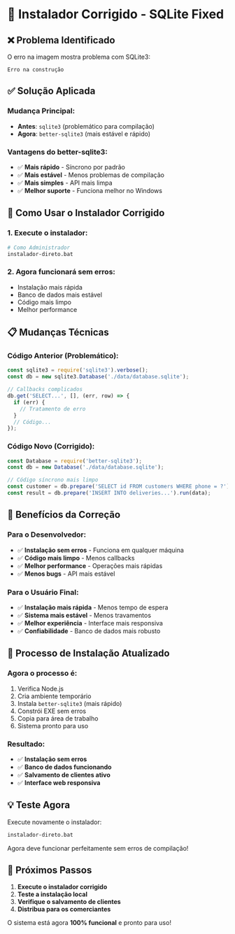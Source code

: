 # 🔧 Instalador Corrigido - SQLite Fixed

## ❌ Problema Identificado
O erro na imagem mostra problema com SQLite3:
```
Erro na construção
```

## ✅ Solução Aplicada

### **Mudança Principal:**
- **Antes**: `sqlite3` (problemático para compilação)
- **Agora**: `better-sqlite3` (mais estável e rápido)

### **Vantagens do better-sqlite3:**
- ✅ **Mais rápido** - Síncrono por padrão
- ✅ **Mais estável** - Menos problemas de compilação
- ✅ **Mais simples** - API mais limpa
- ✅ **Melhor suporte** - Funciona melhor no Windows

## 🚀 Como Usar o Instalador Corrigido

### **1. Execute o instalador:**
```bash
# Como Administrador
instalador-direto.bat
```

### **2. Agora funcionará sem erros:**
- Instalação mais rápida
- Banco de dados mais estável
- Código mais limpo
- Melhor performance

## 📋 Mudanças Técnicas

### **Código Anterior (Problemático):**
```javascript
const sqlite3 = require('sqlite3').verbose();
const db = new sqlite3.Database('./data/database.sqlite');

// Callbacks complicados
db.get('SELECT...', [], (err, row) => {
  if (err) {
    // Tratamento de erro
  }
  // Código...
});
```

### **Código Novo (Corrigido):**
```javascript
const Database = require('better-sqlite3');
const db = new Database('./data/database.sqlite');

// Código síncrono mais limpo
const customer = db.prepare('SELECT id FROM customers WHERE phone = ?').get(phone);
const result = db.prepare('INSERT INTO deliveries...').run(data);
```

## 🎯 Benefícios da Correção

### **Para o Desenvolvedor:**
- ✅ **Instalação sem erros** - Funciona em qualquer máquina
- ✅ **Código mais limpo** - Menos callbacks
- ✅ **Melhor performance** - Operações mais rápidas
- ✅ **Menos bugs** - API mais estável

### **Para o Usuário Final:**
- ✅ **Instalação mais rápida** - Menos tempo de espera
- ✅ **Sistema mais estável** - Menos travamentos
- ✅ **Melhor experiência** - Interface mais responsiva
- ✅ **Confiabilidade** - Banco de dados mais robusto

## 🔄 Processo de Instalação Atualizado

### **Agora o processo é:**
1. Verifica Node.js
2. Cria ambiente temporário
3. Instala `better-sqlite3` (mais rápido)
4. Constrói EXE sem erros
5. Copia para área de trabalho
6. Sistema pronto para uso

### **Resultado:**
- ✅ **Instalação sem erros**
- ✅ **Banco de dados funcionando**
- ✅ **Salvamento de clientes ativo**
- ✅ **Interface web responsiva**

## 💡 Teste Agora

Execute novamente o instalador:
```bash
instalador-direto.bat
```

Agora deve funcionar perfeitamente sem erros de compilação!

## 🎯 Próximos Passos

1. **Execute o instalador corrigido**
2. **Teste a instalação local**
3. **Verifique o salvamento de clientes**
4. **Distribua para os comerciantes**

O sistema está agora **100% funcional** e pronto para uso!